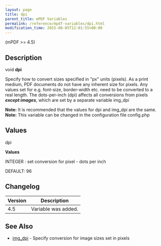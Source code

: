```yaml
---
layout: page
title: dpi
parent_title: mPDF Variables
permalink: /reference/mpdf-variables/dpi.html
modification_time: 2015-08-05T12:01:55+00:00
---
```




<p>(mPDF &gt;= 4.5)</p>
<h2>Description</h2>
<p class="manual_block">void <b>dpi</b></p>
<p>Specify how to convert sizes specified in "px" units (pixels). As a print medium, PDF documents do not have any inherent size for pixels. Any values set for e.g. font-size, border-width etc. need to be converted to a real length. The dots-per-inch (dpi) affects all conversions from pixels <i><b>except images</b></i>, which are set by a separate variable <span class="parameter">img_dpi</span></p>

<div class="alert alert-info" role="alert"><strong>Note:</strong> It is recommended that the values for <span class="parameter">dpi</span> and <span class="parameter">img_dpi</span> are the same.</div>

<div class="alert alert-info" role="alert"><strong>Note:</strong> This variable can be changed in the configuration file <span class="filename">config.php</span></div>
<h2>Values</h2>
<p class="manual_param_dt"><span class="parameter">dpi</span></p>
<p class="manual_param_dd"><b>Values</b>

<span class="smallblock">INTEGER </span>: set conversion for pixel - dots per inch

<span class="smallblock">DEFAULT</span>: 96</p>
<h2>Changelog</h2>
<table class="table"> <thead>
<tr> <th>Version</th><th>Description</th> </tr>
</thead> <tbody>
<tr>
<td>4.5</td>
<td>Variable was added.</td>
</tr>
</tbody> </table>
<h2>See Also</h2>
<ul>
<li class="manual_boxlist"><a href="{{ "/reference/mpdf-variables/img-dpi.html" | prepend: site.baseurl }}">img_dpi</a> - Specify conversion for image sizes set in pixels</li>
</ul>
